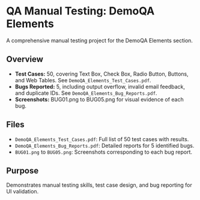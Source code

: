# QA Manual Testing: DemoQA Elements

A comprehensive manual testing project for the DemoQA Elements section.

## Overview
- **Test Cases:** 50, covering Text Box, Check Box, Radio Button, Buttons, and Web Tables. See `DemoQA_Elements_Test_Cases.pdf`.
- **Bugs Reported:** 5, including output overflow, invalid email feedback, and duplicate IDs. See `DemoQA_Elements_Bug_Reports.pdf`.
- **Screenshots:** BUG01.png to BUG05.png for visual evidence of each bug.

## Files
- `DemoQA_Elements_Test_Cases.pdf`: Full list of 50 test cases with results.
- `DemoQA_Elements_Bug_Reports.pdf`: Detailed reports for 5 identified bugs.
- `BUG01.png` to `BUG05.png`: Screenshots corresponding to each bug report.

## Purpose
Demonstrates manual testing skills, test case design, and bug reporting for UI validation.
